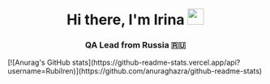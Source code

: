 <h1 align="center">Hi there, I'm Irina
<img src="https://github.com/blackcater/blackcater/raw/main/images/Hi.gif" height="32"/ ></h1>
<h3 align="center">QA Lead from Russia 🇷🇺</h3>
[![Anurag's GitHub stats](https://github-readme-stats.vercel.app/api?username=RubiIren)](https://github.com/anuraghazra/github-readme-stats)

<!--
**RubiIren/RubiIren** is a ✨ _special_ ✨ repository because its `README.md` (this file) appears on your GitHub profile.

Here are some ideas to get you started:

- 🔭 I’m currently working on ...
- 🌱 I’m currently learning ...
- 👯 I’m looking to collaborate on ...
- 🤔 I’m looking for help with ...
- 💬 Ask me about ...
- 📫 How to reach me: ...
- 😄 Pronouns: ...
- ⚡ Fun fact: ...
-->
